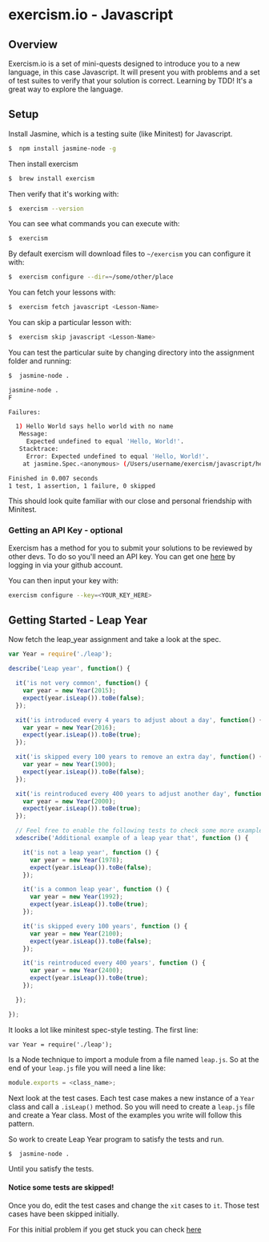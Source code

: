 # exercism.io - Javascript

## Overview

Exercism.io is a set of mini-quests designed to introduce you to a new language, in this case Javascript.  It will present you with problems and a set of test suites to verify that your solution is correct.  Learning by TDD!  It's a great way to explore the language.

## Setup
<!--
//To install Exercism first install Nodejs (you may have this already installed.

# ```bash
#//$  brew install node
#//```
-->
Install Jasmine, which is a testing suite (like Minitest) for Javascript.

```bash
$  npm install jasmine-node -g
```

Then install exercism
```bash
$  brew install exercism
```

Then verify that it's working with:
```bash
$  exercism --version
```

You can see what commands you can execute with:
```bash
$  exercism
```

By default exercism will download files to `~/exercism` you can configure it with:

```bash
$  exercism configure --dir=~/some/other/place
```

You can fetch your lessons with:
```bash
$  exercism fetch javascript <Lesson-Name>
```

You can skip a particular lesson with:

```bash
$  exercism skip javascript <Lesson-Name>
```

You can test the particular suite by changing directory into the assignment folder and running:

```bash
$  jasmine-node .

jasmine-node .
F

Failures:

  1) Hello World says hello world with no name
   Message:
     Expected undefined to equal 'Hello, World!'.
   Stacktrace:
     Error: Expected undefined to equal 'Hello, World!'.
    at jasmine.Spec.<anonymous> (/Users/username/exercism/javascript/hello-world/hello-world.spec.js:7:34)

Finished in 0.007 seconds
1 test, 1 assertion, 1 failure, 0 skipped

```

This should look quite familiar with our close and personal friendship with Minitest.  


### Getting an API Key - optional

Exercism has a method for you to submit your solutions to be reviewed by other devs. To do so you'll need an API key.  You can get one [here](http://exercism.io/) by logging in via your github account.  

You can then input your key with:

```bash
exercism configure --key=<YOUR_KEY_HERE>
```

## Getting Started - Leap Year

Now fetch the leap_year assignment and take a look at the spec.

```javascript
var Year = require('./leap');

describe('Leap year', function() {

  it('is not very common', function() {
    var year = new Year(2015);
    expect(year.isLeap()).toBe(false);
  });

  xit('is introduced every 4 years to adjust about a day', function() {
    var year = new Year(2016);
    expect(year.isLeap()).toBe(true);
  });

  xit('is skipped every 100 years to remove an extra day', function() {
    var year = new Year(1900);
    expect(year.isLeap()).toBe(false);
  });

  xit('is reintroduced every 400 years to adjust another day', function() {
    var year = new Year(2000);
    expect(year.isLeap()).toBe(true);
  });

  // Feel free to enable the following tests to check some more examples
  xdescribe('Additional example of a leap year that', function () {

    it('is not a leap year', function () {
      var year = new Year(1978);
      expect(year.isLeap()).toBe(false);
    });

    it('is a common leap year', function () {
      var year = new Year(1992);
      expect(year.isLeap()).toBe(true);
    });

    it('is skipped every 100 years', function () {
      var year = new Year(2100);
      expect(year.isLeap()).toBe(false);
    });

    it('is reintroduced every 400 years', function () {
      var year = new Year(2400);
      expect(year.isLeap()).toBe(true);
    });

  });

});
```


It looks a lot like minitest spec-style testing.  The first line:

`var Year = require('./leap');`

Is a Node technique to import a module from a file named `leap.js`.  So at the end of your `leap.js` file you will need a line like:

```javascript
module.exports = <class_name>;
```

Next look at the test cases.  Each test case makes a new instance of a `Year` class and call a `.isLeap()` method.  So you will need to create a `leap.js` file and create a Year class.  Most of the examples you write will follow this pattern.  

So work to create Leap Year program to satisfy the tests and run.

```bash
$  jasmine-node .
```
Until you satisfy the tests.

#### Notice some tests are skipped!
Once you do, edit the test cases and change the `xit` cases to `it`.  Those test cases have been skipped initially.


For this initial problem if you get stuck you can check [here](http://exercism.io/submissions/95a82aaa98b3417c85c5dbe36044d79f)
